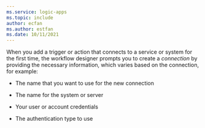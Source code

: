```yaml
---
ms.service: logic-apps
ms.topic: include
author: ecfan
ms.author: estfan
ms.date: 10/11/2021
---
```


When you add a trigger or action that connects to a service or system for the first time, the workflow designer prompts you to create a *connection* by providing the necessary information, which varies based on the connection, for example:

* The name that you want to use for the new connection

* The name for the system or server

* Your user or account credentials

* The authentication type to use